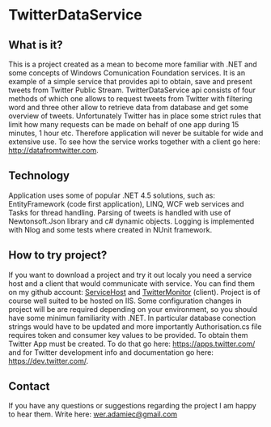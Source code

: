 # TwitterDataService

What is it?
-----------

This is a project created as a mean to become more familiar with .NET and some concepts of Windows Comunication Foundation services. It is an example of a simple service that provides api to obtain, save and present tweets from Twitter Public Stream. 
TwitterDataService api consists of four methods of which one allows to request tweets from Twitter with filtering word 
and three other allow to retrieve data from database and get some overview of tweets. Unfortunately Twitter has in place some strict rules that limit how many requests can be made on behalf of one app during 15 minutes, 1 hour etc. Therefore application will never be suitable for wide and extensive use. To see how the service works together with a client go here: http://datafromtwitter.com. 

Technology
----------

Application uses some of popular .NET 4.5 solutions, such as: EntityFramework (code first application), LINQ, WCF web services and Tasks for thread handling. Parsing of tweets is handled with use of Newtonsoft.Json library and c# dynamic objects. Logging is implemented with Nlog and some tests where created in NUnit framework.

How to try project?
-------------------

If you want to download a project and try it out localy you need a service host and a client that would communicate with service. 
You can find them on my github account: [ServiceHost](https://github.com/Weroniiika/TwitterDataServiceHost) and [TwitterMonitor](https://github.com/Weroniiika/TwitterMonitor) (client). Project is of course well suited to be hosted on IIS. Some configuration changes in project will be are required depending on your environment, so you should have some minimun familiarity with .NET. In particular database conection strings would have to be updated and more importantly Authorisation.cs file requires token and consumer key values to be provided. To obtain them Twitter App  must be created. To do that go here: https://apps.twitter.com/  and for Twitter development info and documentation go here: https://dev.twitter.com/.

Contact
-------

If you have any questions or suggestions regarding the project I am happy to hear them. Write here: wer.adamiec@gmail.com

